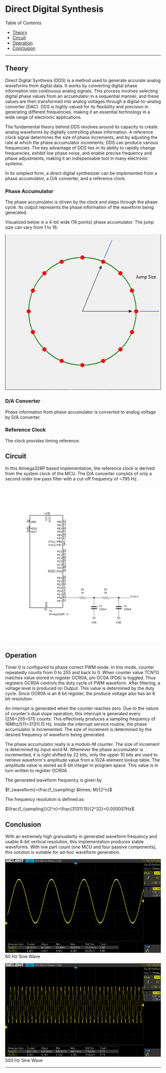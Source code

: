 # Direct Digital Synthesis

Table of Contents
- [Theory](#theory)
- [Circuit](#circuit)
- [Operation](#operation)
- [Conclusion](#conclusion)

---

## Theory

Direct Digital Synthesis (DDS) is a method used to generate accurate analog waveforms from digital data. It works by converting digital phase information into continuous analog signals. This process involves selecting digital phase values from an accumulator in a sequential manner, and these values are then transformed into analog voltages through a digital-to-analog converter (DAC). DDS is highly valued for its flexibility and precision in generating different frequencies, making it an essential technology in a wide range of electronic applications.

The fundamental theory behind DDS revolves around its capacity to create analog waveforms by digitally controlling phase information. A reference clock signal determines the size of phase increments, and by adjusting the rate at which the phase accumulator increments, DDS can produce various frequencies. The key advantage of DDS lies in its ability to rapidly change frequencies, exhibit low phase noise, and enable precise frequency and phase adjustments, making it an indispensable tool in many electronic systems.

In its simplest form, a direct digital synthesizer can be implemented from a phase accumulator, a D/A converter, and a reference clock.

### Phase Accumulator

The phase accumulator is driven by the clock and steps through the phase cycle. Its output represents the phase information of the waveform being generated.

Visualized below is a 4-bit wide (16 points) phase accumulator. The jump size can vary from 1 to 16.

![Alt Text](./image/phase_wheel.png)

### D/A Converter

Phase information from phase accumulator is converted to analog voltage by D/A converter. 

###  Reference Clock

The clock provides timing reference.

## Circuit

In this Atmega328P based implementation, the reference clock is derived from the system clock of the MCU. The D/A converter consists of only a second order low pass filter with a cut-off frequency of ~795 Hz.

![Alt Text](./image/dds.svg)

## Operation

Timer 0 is configured to phase correct PWM mode. In this mode, counter repeatedly counts from 0 to 255 and back to 0. When counter value TCNT0 matches value stored in register OCR0A, pin OC0A (PD6) is toggled. Thus registers OCR0A controls the duty cycle of PWM waveform. After filtering, a voltage level is produced on Output. This value is determined by the duty cycle. Since OCR0A is an 8 bit register, the produce voltage also has an 8 bit resolution.

An interrupt is generated when the counter reaches zero. Due to the nature of counter's dual slope operation, this interrupt is generated every (256+255=511) counts. This effectively produces a sampling frequency of 16Mhz/511=31311.15 Hz. Inside the interrupt service routine, the phase accumulator is incremented. The size of increment is determined by the desired frequency of waveform being generated.

The phase accumulator really is a modulo-M counter. The size of increment is determined by input word M. Whenever the phase accumulator is incremented, it is right shifted by 22 bits, only the upper 10 bits are used to retrieve waveform's amplitude value from a 1024-element lookup table. The amplitude value is stored as 8-bit integer in program space. This value is in turn written to register OCR0A.

The generated waveform frequency is given by

$f_{waveform}=\frac{f_{sampling} &times; M}{2^n}$

The frequency resolution is defined as:

$\frac{f_{sampling}}{2^n}=\frac{31311.15}{2^32}=0.000007Hz$

## Conclusion

With an extremely high granualarity in generated waveform frequency and usable 8-bit vertical resolution, this implementation produces stable waveforms. With low part count (one MCU and four passive components), this solution is suitable for ad-hoc waveform generation.

![Alt Text](./image/SDS00003.png)
60 Hz Sine Wave

![Alt Text](./image/SDS00004.png)
500 Hz Sine Wave

---